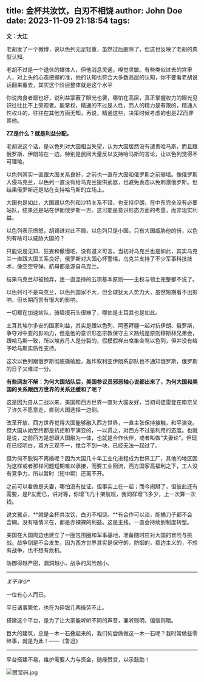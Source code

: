 title: 金杯共汝饮，白刃不相饶
author: John Doe
date: 2023-11-09 21:18:54
tags:
---

**文：大江**<!--more-->

老胡发了一个微博，说以色列无足轻重，虽然过后删除了，但这也反映了老胡的典型认知。

老胡不过是一个退休的媒体人，但他消息灵通，嗅觉灵敏。有些类似过去的宫里人，对上头的心态把握的准，他的认知也符合大多数高层的认知，你不要看老胡说话翻来覆去，其实这个阶层整体就是这个水平

你说肉食者鄙也好，说利益蒙蔽了眼光也罢，哪怕在高层，真正掌握权力的眼光见识往往比不上旁观者。能掌权，精通的不过是人性，而人的精力是有限的，精通人性权斗的，往往在其他方面无知，再说，精通这些，决策时候考虑的也是ZZ而非其他。

**ZZ是什么？就是利益分配。**

老胡说这个话，是以色列对大国相当失望，认为大国居然没有谴责哈马斯，而且跟俄罗斯、伊朗站在一边。特别是民间大量反以支持哈马斯的言论，让以色列觉得不可理喻。

以色列其实一直跟大国关系良好，之前也一直在大国和俄罗斯之前骑墙。像俄罗斯入侵乌克兰，以色列一直没有给乌克兰提供武器，也避免表态以免刺激俄罗斯。但结果俄罗斯还是站在支持哈马斯的立场上。

大国也是如此，大国跟以色列和沙特关系不错，也支持伊朗，在中东完全没有必要站队，结果还是站在伊朗俄罗斯一方。这可能是意识形态方面的考量，而非现实利益。

以色列表示愤怒，胡锡进对此不屑，以色列只是小国，只有大国威胁他的份，以色列有啥可以威胁大国的？

只能说是无知、狂妄和傲慢吧，没有道义可言。当初对乌克兰也是如此，其实乌克兰一直跟大国关系良好，俄罗斯对大国心怀警惕，乌克兰支持了不少军事科技技术，像空空导弹、航母都是源自乌克兰。

结果乌克兰却被抛弃，连一直坚持的五项基本原则——主权与领土完整都不说了。

以色列可不是乌克兰，以色列国家不大，但全球犹太人势力大，虽然短期看不出影响，但长期而言有很大的影响。

一切都在加速站队，骑墙摸石头很难了，哪怕是土耳其也是如此。

土耳其埃尔多安的国家利益，其实是跟以色列、阿塞拜疆一起对抗伊朗、俄罗斯，争夺对中亚的影响力，但是他的意识形态宗教保守主义路线是原则穆斯林兄弟会，跟哈马斯一致，所以埃苏丹人是分裂的，假模假样出席集会骂以色列，但并没有给予哈马斯实质性支持。

这次以色列跟俄罗斯彻底撕破脸，轰炸叙利亚伊朗系部队也不通知俄罗斯，俄罗斯的日子又难过一分。

**有些网友不解：为何大国站队后，美国参议员邪恶轴心说都出来了，为何大国和美国的关系跟西方世界的关系还缓和了呢？**

这是因为自从二战以来，美国和西方世界一直对大国友好，当初司徒雷登在南京呆了许久不愿意走，直到大国选择一边倒。

改革开放，西方世界觉得大国能够融入西方世界，一直主张保持接触，和平演变。但大国从始至终都是抗拒和平演变的，一以贯之，对西方不过是利用的态度。也就是说，之前西方是想跟大国融为一体，也就是合作伙伴，或者叫做“夫妻论”。但现在已经明白，双方三观不一，搅合不到一块，已经无法一起过了。

但为何不脱钩不离婚呢？因为大国几十年工业化进程成为世界工厂，其他的地区因为这样或者那样问题短期难以承接，而要工业回流，西方国家高福利之下，工人没有竞争力，所以暂时（短中期）还离不开。

之前可以看做是夫妻，哪怕没有扯证，但事实上在一起；而今闹掰了，但彼此还有需要，是P友而已，讲对等，你增飞几十架航班，我同样增飞多少，上一次算一次钱。

说文雅点，**就是金杯共汝饮，白刃不相饶。**有合作可以谈，能捅刀子都不会含糊。没有啥情义在，都是赤裸裸的利益。这是主线，一直会持续到制度转型。

美国在大国周边也建立了一圈包围圈和军事基地，准备随时应对大国的冒险与挑战。战争倒是不会发生，因为西方世界其实是保守的，防御的，费边主义的，不想有战争，也不想有危机。

防御得越严密，漏洞越小，战争的风险越小。
- - -
*关于洋少**

一位有心人而已。

平日诸事繁忙，也在为碎银几两操劳不止。

搭建这个平台，是为了让大家能听听不同的声音，兼听则明，偏信则暗。

巨大的建筑，总是一木一石叠起来的，我们何尝做做这一木一石呢？我时常做些零碎事，就是为此！——《鲁迅》

---

平台搭建不易，维护需要人力与资金，随缘赞赏，以示鼓励！

![赞赏码.jpg](/images/zanshang.jpg)